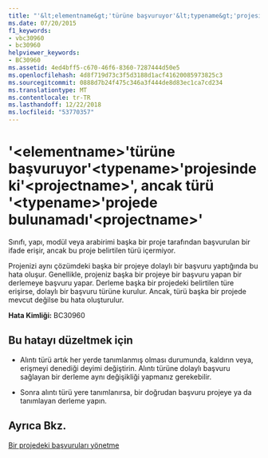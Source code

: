 ```yaml
---
title: "'&lt;elementname&gt;'türüne başvuruyor'&lt;typename&gt;'projesindeki'&lt;projectname&gt;', ancak türü '&lt;typename&gt;'projede bulunamadı'&lt;projectname&gt;'"
ms.date: 07/20/2015
f1_keywords:
- vbc30960
- bc30960
helpviewer_keywords:
- BC30960
ms.assetid: 4ed4bff5-c670-46f6-8360-7287444d50e5
ms.openlocfilehash: 4d8f719d73c3f5d3188d1acf41620085973825c3
ms.sourcegitcommit: 0888d7b24f475c346a3f444de8d83ec1ca7cd234
ms.translationtype: MT
ms.contentlocale: tr-TR
ms.lasthandoff: 12/22/2018
ms.locfileid: "53770357"
---
```

# <a name="ltelementnamegt-refers-to-type-lttypenamegt-in-project-ltprojectnamegt-but-type-lttypenamegt-was-not-found-in-project-ltprojectnamegt"></a>'&lt;elementname&gt;'türüne başvuruyor'&lt;typename&gt;'projesindeki'&lt;projectname&gt;', ancak türü '&lt;typename&gt;'projede bulunamadı'&lt;projectname&gt;'
Sınıfı, yapı, modül veya arabirimi başka bir proje tarafından başvurulan bir ifade erişir, ancak bu proje belirtilen türü içermiyor.  
  
 Projenizi aynı çözümdeki başka bir projeye dolaylı bir başvuru yaptığında bu hata oluşur. Genellikle, projeniz başka bir projeye bir başvuru yapan bir derlemeye başvuru yapar. Derleme başka bir projedeki belirtilen türe erişirse, dolaylı bir başvuru türüne kurulur. Ancak, türü başka bir projede mevcut değilse bu hata oluşturulur.  
  
 **Hata Kimliği:** BC30960  
  
## <a name="to-correct-this-error"></a>Bu hatayı düzeltmek için  
  
-   Alıntı türü artık her yerde tanımlanmış olması durumunda, kaldırın veya, erişmeyi denediği deyimi değiştirin. Alıntı türüne dolaylı başvuru sağlayan bir derleme aynı değişikliği yapmanız gerekebilir.  
  
-   Sonra alıntı türü yere tanımlanırsa, bir doğrudan başvuru projeye ya da tanımlayan derleme yapın.  
  
## <a name="see-also"></a>Ayrıca Bkz.  
 [Bir projedeki başvuruları yönetme](/visualstudio/ide/managing-references-in-a-project)  
 
